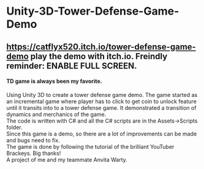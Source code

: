 # Unity-3D-Tower-Defense-Game-Demo
## https://catflyx520.itch.io/tower-defense-game-demo play the demo with itch.io. Freindly reminder: ENABLE FULL SCREEN.
#### TD game is always been my favorite.
Using Unity 3D to create a tower defense game demo. The game started as an incremental game where player has to click to get coin to unlock feature until it transits into to a tower defense game. It demonstrated a transition of dynamics and merchanics of the game. <br>
The code is written with C# and all the C# scripts are in the Assets->Scripts folder. <br>
Since this game is a demo, so there are a lot of improvements can be made and bugs need to fix. <br>
The game is done by following the tutorial of the brilliant YouTuber Brackeys. Big thanks!<br>
A project of me and my teammate Anvita Warty.<br>
